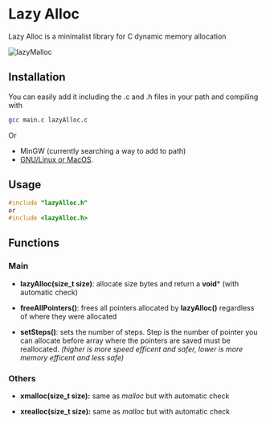 # Lazy Alloc

Lazy Alloc is a minimalist library for C dynamic memory allocation

![lazyMalloc](https://i.imgur.com/E5sVfBu.png)

## Installation

You can easily add it including the .c and .h files in your path and compiling with
```bash
gcc main.c lazyAlloc.c
```
Or

- MinGW (currently searching a way to add to path)
- [GNU/Linux or MacOS](https://www.cprogramming.com/tutorial/shared-libraries-linux-gcc.html).

## Usage

```c
#include "lazyAlloc.h"
or
#include <lazyAlloc.h>
```

## Functions

### Main

- **lazyAlloc(size_t size)**: allocate size bytes and return a **void*** (with automatic check)

- **freeAllPointers()**: frees all pointers allocated by **lazyAlloc()** 
regardless of where they were allocated

- **setSteps()**: sets the number of steps. Step is the number of pointer you can allocate before array where the pointers are saved must be reallocated. _(higher is more speed efficent and safer, lower is more memory efficent and less safe)_



### Others 
- **xmalloc(size_t size):** same as _malloc_ but with automatic check

- **xrealloc(size_t size):** same as _malloc_ but with automatic check
